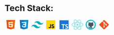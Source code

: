 # Tech Stack:

<p>
<img src="./assets/html.svg" alt="html" width="40" height="40"/>
<img src="./assets/css.svg" alt="css" width="40" height="40"/>
<img src="./assets/tailwindcss.svg" alt="tailwind" width="40" height="40"/>
<img src="./assets/javascript.svg" alt="javascript" width="40" height="40"/>
<img src="./assets/typescript.svg" alt="typescript" width="40" height="40"/> 
<img src="./assets/react.svg" alt="react" width="40" height="40"/>
<img src="./assets/github.svg" alt="github" width="40" height="40"/>
<img src="./assets/git.svg" alt="git" width="40" height="40"/>
</p>
